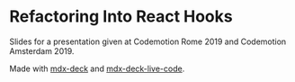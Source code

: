 # Refactoring Into React Hooks

Slides for a presentation given at Codemotion Rome 2019 and Codemotion Amsterdam 2019.

Made with [mdx-deck](https://github.com/jxnblk/mdx-deck) and [mdx-deck-live-code](https://github.com/JReinhold/mdx-deck-live-code).
